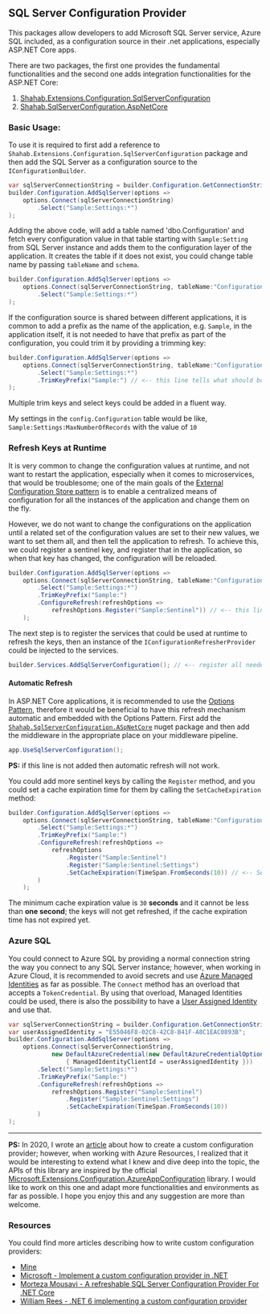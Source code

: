 
## SQL Server Configuration Provider

This packages allow developers to add Microsoft SQL Server service, Azure SQL included, as a configuration source in their .net applications, especially ASP.NET Core apps.

There are two packages, the first one provides the fundamental functionalities and the second one adds integration functionalities for the ASP.NET Core:

1. [Shahab.Extensions.Configuration.SqlServerConfiguration](https://www.nuget.org/packages/Shahab.Extensions.Configuration.SqlServerConfiguration/)
2. [Shahab.SqlServerConfiguration.AspNetCore](https://www.nuget.org/packages/Shahab.SqlServerConfiguration.AspNetCore/)

### Basic Usage: 

To use it is required to first add a reference to `Shahab.Extensions.Configuration.SqlServerConfiguration` package and then add the SQL Server as a configuration source to the `IConfigurationBuilder`.

```csharp
var sqlServerConnectionString = builder.Configuration.GetConnectionString("Database")!;
builder.Configuration.AddSqlServer(options =>
    options.Connect(sqlServerConnectionString)
        .Select("Sample:Settings:*")
);
```

Adding the above code, will add a table named 'dbo.Configuration' and fetch every configuration value in that table starting with `Sample:Setting`
from SQL Server instance and adds them to the configuration layer of the application. 
It creates the table if it does not exist, you could change table name by passing `tableName` and `schema`.

```csharp
builder.Configuration.AddSqlServer(options =>
    options.Connect(sqlServerConnectionString, tableName:"Configuration", schema: "config")
        .Select("Sample:Settings:*")
);
```

If the configuration source is shared between different applications, it is common to add a prefix as the name of the application, e.g. `Sample`, 
in the application itself, it is not needed to have that prefix as part of the configuration, you could trim it by providing a trimming key:

```csharp
builder.Configuration.AddSqlServer(options =>
    options.Connect(sqlServerConnectionString, tableName:"Configuration", schema: "config")
        .Select("Sample:Settings:*")
        .TrimKeyPrefix("Sample:") // <-- this line tells what should be trimmed from the beginning of the keys
);
```

Multiple trim keys and select keys could be added in a fluent way.

My settings in the `config.Configuration` table would be like, `Sample:Settings:MaxNumberOfRecords` with the value of `10`

### Refresh Keys at Runtime

It is very common to change the configuration values at runtime, and not want to restart the application, especially when it comes to microservices, that would be troublesome;
one of the main goals of the [External Configuration Store pattern](https://learn.microsoft.com/en-us/azure/architecture/patterns/external-configuration-store) is to enable a centralized means of configuration for all the instances of the application and change them on the fly.

However, we do not want to change the configurations on the application until a related set of the configuration values are set to their new values, we want to set them all, and then 
tell the application to refresh. To achieve this, we could register a sentinel key, and register that in the application, so when that key has changed, the configuration will be reloaded.

```csharp
builder.Configuration.AddSqlServer(options =>
    options.Connect(sqlServerConnectionString, tableName:"Configuration", schema: "config")
        .Select("Sample:Settings:*")
        .TrimKeyPrefix("Sample:")
        .ConfigureRefresh(refreshOptions =>
            refreshOptions.Register("Sample:Sentinel")) // <-- this line registers a sentinel key
    );
```

The next step is to register the services that could be used at runtime to refresh the keys, then an instance of the `IConfigurationRefresherProvider` 
could be injected to the services. 

```csharp
builder.Services.AddSqlServerConfiguration(); // <-- register all needed services 
```

#### Automatic Refresh

In ASP.NET Core applications, it is recommended to use the [Options Pattern](https://learn.microsoft.com/en-us/aspnet/core/fundamentals/configuration/options?view=aspnetcore-7.0),
therefore it would be beneficial to have this refresh mechanism automatic and 
embedded with the Options Pattern. First add the [`Shahab.SqlServerConfiguration.ASpNetCore`](https://www.nuget.org/packages/Shahab.SqlServerConfiguration.AspNetCore/) nuget package
and then add the middleware in the appropriate place on your middleware pipeline. 

```csharp
app.UseSqlServerConfiguration();
```
**PS:** if this line is not added then automatic refresh will not work.

You could add more sentinel keys by calling the `Register` method, and you could set a cache expiration time for them by calling the `SetCacheExpiration` method:

```csharp
builder.Configuration.AddSqlServer(options =>
    options.Connect(sqlServerConnectionString, tableName:"Configuration", schema: "config")
        .Select("Sample:Settings:*")
        .TrimKeyPrefix("Sample:")
        .ConfigureRefresh(refreshOptions =>
            refreshOptions
                .Register("Sample:Sentinel")
                .Register("Sample:Sentinel:Settings")
                .SetCacheExpiration(TimeSpan.FromSeconds(10)) // <-- Set Cache Expiration Interval 
        )
    );
```

The minimum cache expiration value is `30` **seconds** and it cannot be less than **one second**; the keys will not get refreshed, 
if the cache expiration time has not expired yet.

### Azure SQL

You could connect to Azure SQL by providing a normal connection string the way you connect to any SQL Server instance;
however, when working in Azure Cloud, it is recommended to avoid secrets and use [Azure Managed Identities](https://learn.microsoft.com/en-us/azure/active-directory/managed-identities-azure-resources/overview) 
as far as possible. The `Connect` method has an overload that accepts a `TokenCredential`. By using that overload, Managed Identities could be used, 
there is also the possibility to have a [User Assigned Identity](https://learn.microsoft.com/en-us/azure/active-directory/managed-identities-azure-resources/overview#managed-identity-types) and use that.

```csharp
var sqlServerConnectionString = builder.Configuration.GetConnectionString("Database")!;
var userAssignedIdentity = "E55046F8-02C8-42C8-B41F-A8C1EAC0893B";
builder.Configuration.AddSqlServer(options =>
    options.Connect(sqlServerConnectionString,
            new DefaultAzureCredential(new DefaultAzureCredentialOptions()
                { ManagedIdentityClientId = userAssignedIdentity }))
        .Select("Sample:Settings:*")
        .TrimKeyPrefix("Sample:")
        .ConfigureRefresh(refreshOptions =>
            refreshOptions.Register("Sample:Sentinel")
                .Register("Sample:Sentinel:Settings")
                .SetCacheExpiration(TimeSpan.FromSeconds(10))
        )
);
```

<hr />

**PS:** In 2020, I wrote an [article](https://medium.com/@shahabganji/custom-configuration-providers-in-asp-net-core-ad583604220b) about how to create a custom configuration provider; however, when working with Azure Resources, I realized that it would be interesting 
to extend what I knew and dive deep into the topic, the APIs of this library are inspired by the official 
[Microsoft.Extensions.Configuration.AzureAppConfiguration](https://github.com/Azure/AppConfiguration) library. I would like to work on this one and adapt more
functionalities and environments as far as possible. I hope you enjoy this and any suggestion are more than welcome.

### Resources

You could find more articles describing how to write custom configuration providers:

* [Mine](https://medium.com/@shahabganji/custom-configuration-providers-in-asp-net-core-ad583604220b)
* [Microsoft - Implement a custom configuration provider in .NET](https://learn.microsoft.com/en-us/dotnet/core/extensions/custom-configuration-provider)
* [Morteza Mousavi - A refreshable SQL Server Configuration Provider For .NET Core](https://mousavi310.github.io/posts/a-refreshable-sql-server-configuration-provider-for-net-core/)
* [William Rees - .NET 6 implementing a custom configuration provider](https://wil-rees.medium.com/net-6-implementing-a-custom-configuration-provider-980741cea2f5)
